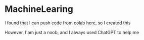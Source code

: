 # MachineLearing
I found that I can push code from colab here, so I created this

However, I'am just a noob, and I always used ChatGPT to help me
